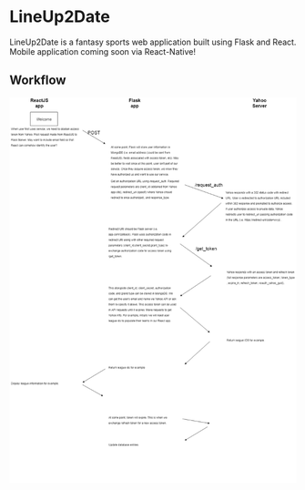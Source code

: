 # LineUp2Date
LineUp2Date is a fantasy sports web application built using Flask and React. Mobile application coming soon via React-Native!

## Workflow
![Workflow](docs/LineUp2DateWorkflow.png)
